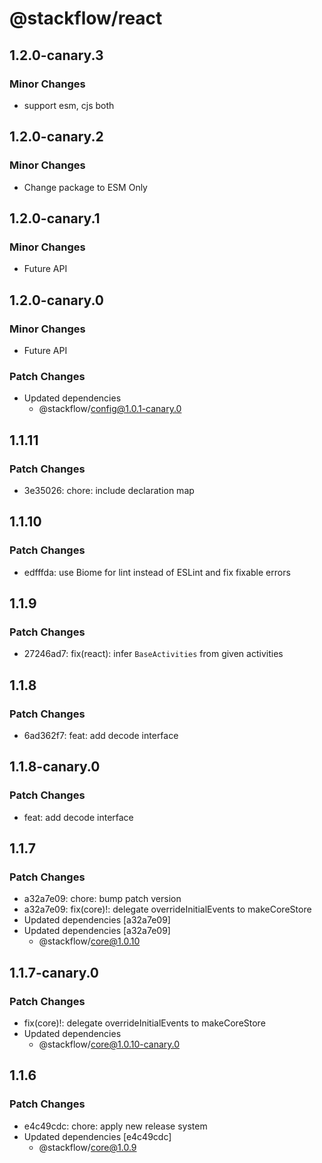 # @stackflow/react

## 1.2.0-canary.3

### Minor Changes

- support esm, cjs both

## 1.2.0-canary.2

### Minor Changes

- Change package to ESM Only

## 1.2.0-canary.1

### Minor Changes

- Future API

## 1.2.0-canary.0

### Minor Changes

- Future API

### Patch Changes

- Updated dependencies
  - @stackflow/config@1.0.1-canary.0

## 1.1.11

### Patch Changes

- 3e35026: chore: include declaration map

## 1.1.10

### Patch Changes

- edfffda: use Biome for lint instead of ESLint and fix fixable errors

## 1.1.9

### Patch Changes

- 27246ad7: fix(react): infer `BaseActivities` from given activities

## 1.1.8

### Patch Changes

- 6ad362f7: feat: add decode interface

## 1.1.8-canary.0

### Patch Changes

- feat: add decode interface

## 1.1.7

### Patch Changes

- a32a7e09: chore: bump patch version
- a32a7e09: fix(core)!: delegate overrideInitialEvents to makeCoreStore
- Updated dependencies [a32a7e09]
- Updated dependencies [a32a7e09]
  - @stackflow/core@1.0.10

## 1.1.7-canary.0

### Patch Changes

- fix(core)!: delegate overrideInitialEvents to makeCoreStore
- Updated dependencies
  - @stackflow/core@1.0.10-canary.0

## 1.1.6

### Patch Changes

- e4c49cdc: chore: apply new release system
- Updated dependencies [e4c49cdc]
  - @stackflow/core@1.0.9
